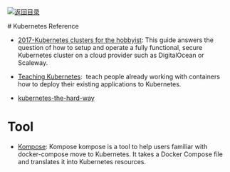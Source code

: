[![返回目录](https://parg.co/UGo)](https://parg.co/b4z) 


 


 


 



# Kubernetes Reference



- [2017-Kubernetes clusters for the hobbyist](https://github.com/hobby-kube/guide#cluster-size): This guide answers the question of how to setup and operate a fully functional, secure Kubernetes cluster on a cloud provider such as DigitalOcean or Scaleway.

- [Teaching Kubernetes](http://blog.slashdeploy.com/2017/02/19/teaching-kubernetes/):  teach people already working with containers how to deploy their existing applications to Kubernetes.

- [kubernetes-the-hard-way](https://github.com/kelseyhightower/kubernetes-the-hard-way)

# Tool

- [Kompose](http://kompose.io/index): Kompose kompose is a tool to help users familiar with docker-compose move to Kubernetes. It takes a Docker Compose file and translates it into Kubernetes resources.